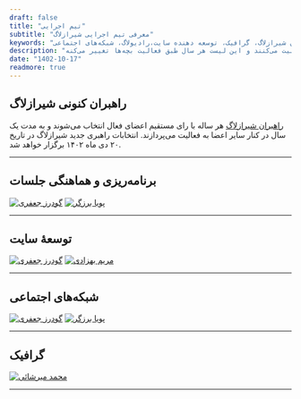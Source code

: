 ```yaml
---
draft: false
title: "تیم اجرایی"
subtitle: "معرفی تیم اجرایی شیرازلاگ"
keywords: "شیرازلاگ,تیم اجرایی، راهبران شیرازلاگ، گرافیک، توسعه دهنده سایت،رادیولاگ، شبکه‌های اجتماعی"
description: "شیرازلاگ تشکیل شده از یه گروه فعال و پر انرژی که دور هم جمع می‌شن و درباره نرم‌افزارهای آزاد بحث می‌کنن. بریم با بعضی از اعضای فعال شیرازلاگ آشنا بشیم. اعضای تیم اجرایی به صورت خودجوش و داوطلبانه در اجرا و هماهنگی برنامه‌های شیرازلاگ فعالیت می‌کنند و این لیست هر سال طبق فعالیت بچه‌ها تغییر می‌کنه."
date: "1402-10-17"
readmore: true
---
```


## راهبران کنونی شیرازلاگ
[راهبران شیرازلاگ](/about/coordinators/) هر ساله با رای مستقیم اعضای فعال انتخاب می‌شوند و به مدت یک سال در کنار سایر اعضا به فعالیت می‌پردازند. انتخابات راهبری جدید شیرازلاگ در تاریخ ۲۰ دی ماه ۱۴۰۲ برگزار خواهد شد.

---

## برنامه‌ریزی و هماهنگی جلسات
[![گودرز جعفری](/img/team/goudarzjafari.svg)](/members/jafari/)
[![پویا برزگر](/img/team/barzegar.svg)](/members/barzegar/)

---

## توسعهٔ سایت
[![گودرز جعفری](/img/team/goudarzjafari.svg)](/members/jafari/)
[![مریم بهزادی](/img/team/behzadi.svg)](/members/behzadi/)

---

## شبکه‌های اجتماعی
[![گودرز جعفری](/img/team/goudarzjafari.svg)](/members/jafari/)
[![پویا برزگر](/img/team/barzegar.svg)](/members/barzegar/)

---

## گرافیک
[![محمد میرشائی](/img/team/mirshaei.svg)](/members/mirshaei/)

---
